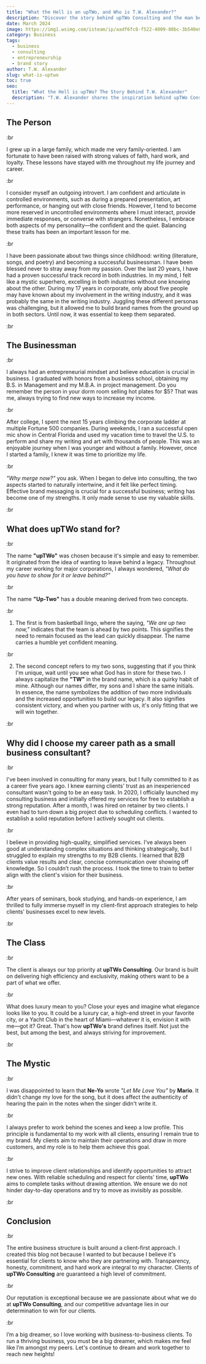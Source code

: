 ```yaml
---
title: "What the Hell is an upTWo, and Who is T.W. Alexander?"
description: "Discover the story behind upTWo Consulting and the man behind the brand, T.W. Alexander. Learn about his journey, philosophy, and approach to business."
date: March 2024
image: https://img1.wsimg.com/isteam/ip/aadf6fc8-f522-4009-80bc-3b540e85f52b/9-DSC05876.jpg/:/cr=t:0%25,l:0%25,w:100%25,h:100%25/rs=w:1280
category: Business
tags:
  - business
  - consulting
  - entrepreneurship
  - brand story
author: T.W. Alexander
slug: what-is-uptwo
toc: true
seo:
  title: "What the Hell is upTWo? The Story Behind T.W. Alexander"
  description: "T.W. Alexander shares the inspiration behind upTWo Consulting, his journey from corporate to entrepreneurship, and his client-first approach."
---
```


## The Person  

:br  

I grew up in a large family, which made me very family-oriented. I am fortunate to have been raised with strong values of faith, hard work, and loyalty. These lessons have stayed with me throughout my life journey and career.  

:br  

I consider myself an outgoing introvert. I am confident and articulate in controlled environments, such as during a prepared presentation, art performance, or hanging out with close friends. However, I tend to become more reserved in uncontrolled environments where I must interact, provide immediate responses, or converse with strangers. Nonetheless, I embrace both aspects of my personality—the confident and the quiet. Balancing these traits has been an important lesson for me.  

:br  

I have been passionate about two things since childhood: writing (literature, songs, and poetry) and becoming a successful businessman. I have been blessed never to stray away from my passion. Over the last 20 years, I have had a proven successful track record in both industries. In my mind, I felt like a mystic superhero, excelling in both industries without one knowing about the other. During my 17 years in corporate, only about five people may have known about my involvement in the writing industry, and it was probably the same in the writing industry. Juggling these different personas was challenging, but it allowed me to build brand names from the ground up in both sectors. Until now, it was essential to keep them separated.  

:br  

## The Businessman  

:br  

I always had an entrepreneurial mindset and believe education is crucial in business. I graduated with honors from a business school, obtaining my B.S. in Management and my M.B.A. in project management. Do you remember the person in your dorm room selling hot plates for $5? That was me, always trying to find new ways to increase my income.  

:br  

After college, I spent the next 15 years climbing the corporate ladder at multiple Fortune 500 companies. During weekends, I ran a successful open mic show in Central Florida and used my vacation time to travel the U.S. to perform and share my writing and art with thousands of people. This was an enjoyable journey when I was younger and without a family. However, once I started a family, I knew it was time to prioritize my life.  

:br  

*"Why merge now?"* you ask. When I began to delve into consulting, the two aspects started to naturally intertwine, and it felt like perfect timing. Effective brand messaging is crucial for a successful business; writing has become one of my strengths. It only made sense to use my valuable skills.  

:br  

## What does upTWo stand for?  

:br  

The name **"upTWo"** was chosen because it's simple and easy to remember. It originated from the idea of wanting to leave behind a legacy. Throughout my career working for major corporations, I always wondered, *"What do you have to show for it or leave behind?"*  

:br  

The name **"Up-Two"** has a double meaning derived from two concepts.  

:br  

1. The first is from basketball lingo, where the saying, *"We are up two now,"* indicates that the team is ahead by two points. This signifies the need to remain focused as the lead can quickly disappear. The name carries a humble yet confident meaning.  

:br  

2. The second concept refers to my two sons, suggesting that if you think I'm unique, wait until you see what God has in store for these two. I always capitalize the **"TW"** in the brand name, which is a quirky habit of mine. Although our names differ, my sons and I share the same initials. In essence, the name symbolizes the addition of two more individuals and the increased opportunities to build our legacy. It also signifies consistent victory, and when you partner with us, it's only fitting that we will win together.  

:br  

## Why did I choose my career path as a small business consultant?  

:br  

I've been involved in consulting for many years, but I fully committed to it as a career five years ago. I knew earning clients' trust as an inexperienced consultant wasn't going to be an easy task. In 2020, I officially launched my consulting business and initially offered my services for free to establish a strong reputation. After a month, I was hired on retainer by two clients. I even had to turn down a big project due to scheduling conflicts. I wanted to establish a solid reputation before I actively sought out clients.  

:br  

I believe in providing high-quality, simplified services. I've always been good at understanding complex situations and thinking strategically, but I struggled to explain my strengths to my B2B clients. I learned that B2B clients value results and clear, concise communication over showing off knowledge. So I couldn’t rush the process. I took the time to train to better align with the client's vision for their business.  

:br  

After years of seminars, book studying, and hands-on experience, I am thrilled to fully immerse myself in my client-first approach strategies to help clients' businesses excel to new levels.  

:br  

## The Class  

:br  

The client is always our top priority at **upTWo Consulting**. Our brand is built on delivering high efficiency and exclusivity, making others want to be a part of what we offer.  

:br  

What does luxury mean to you? Close your eyes and imagine what elegance looks like to you. It could be a luxury car, a high-end street in your favorite city, or a Yacht Club in the heart of Miami—whatever it is, envision it with me—got it? Great. That's how **upTWo's** brand defines itself. Not just the best, but among the best, and always striving for improvement.  

:br  

## The Mystic  

:br  

I was disappointed to learn that **Ne-Yo** wrote *"Let Me Love You"* by **Mario**. It didn't change my love for the song, but it does affect the authenticity of hearing the pain in the notes when the singer didn't write it.  

:br  

I always prefer to work behind the scenes and keep a low profile. This principle is fundamental to my work with all clients, ensuring I remain true to my brand. My clients aim to maintain their operations and draw in more customers, and my role is to help them achieve this goal.  

:br  

I strive to improve client relationships and identify opportunities to attract new ones. With reliable scheduling and respect for clients' time, **upTWo** aims to complete tasks without drawing attention. We ensure we do not hinder day-to-day operations and try to move as invisibly as possible.  

:br  

## Conclusion  

:br  

The entire business structure is built around a client-first approach. I created this blog not because I wanted to but because I believe it's essential for clients to know who they are partnering with. Transparency, honesty, commitment, and hard work are integral to my character. Clients of **upTWo Consulting** are guaranteed a high level of commitment.  

:br  

Our reputation is exceptional because we are passionate about what we do at **upTWo Consulting**, and our competitive advantage lies in our determination to win for our clients.  

:br  

I’m a big dreamer, so I love working with business-to-business clients. To run a thriving business, you must be a big dreamer, which makes me feel like I’m amongst my peers. Let's continue to dream and work together to reach new heights!

